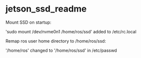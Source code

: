 # jetson\_ssd\_readme

Mount SSD on startup:

'sudo mount /dev/nvme0n1 /home/ros/ssd' added to /etc/rc.local

Remap ros user home directory to /home/ros/ssd:

'/home/ros' changed to '/home/ros/ssd' in /etc/passwd

